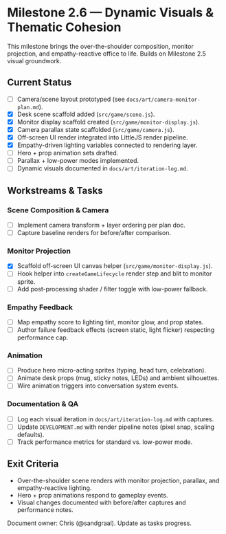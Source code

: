 # Milestone 2.6 — Dynamic Visuals & Thematic Cohesion

This milestone brings the over-the-shoulder composition, monitor projection, and empathy-reactive office to life. Builds on Milestone 2.5 visual groundwork.

## Current Status
- [ ] Camera/scene layout prototyped (see `docs/art/camera-monitor-plan.md`).
- [x] Desk scene scaffold added (`src/game/scene.js`).
- [x] Monitor display scaffold created (`src/game/monitor-display.js`).
- [x] Camera parallax state scaffolded (`src/game/camera.js`).
- [x] Off-screen UI render integrated into LittleJS render pipeline.
- [x] Empathy-driven lighting variables connected to rendering layer.
- [ ] Hero + prop animation sets drafted.
- [ ] Parallax + low-power modes implemented.
- [ ] Dynamic visuals documented in `docs/art/iteration-log.md`.

## Workstreams & Tasks

### Scene Composition & Camera
- [ ] Implement camera transform + layer ordering per plan doc.
- [ ] Capture baseline renders for before/after comparison.

### Monitor Projection
- [x] Scaffold off-screen UI canvas helper (`src/game/monitor-display.js`).
- [ ] Hook helper into `createGameLifecycle` render step and blit to monitor sprite.
- [ ] Add post-processing shader / filter toggle with low-power fallback.

### Empathy Feedback
- [ ] Map empathy score to lighting tint, monitor glow, and prop states.
- [ ] Author failure feedback effects (screen static, light flicker) respecting performance cap.

### Animation
- [ ] Produce hero micro-acting sprites (typing, head turn, celebration).
- [ ] Animate desk props (mug, sticky notes, LEDs) and ambient silhouettes.
- [ ] Wire animation triggers into conversation system events.

### Documentation & QA
- [ ] Log each visual iteration in `docs/art/iteration-log.md` with captures.
- [ ] Update `DEVELOPMENT.md` with render pipeline notes (pixel snap, scaling defaults).
- [ ] Track performance metrics for standard vs. low-power mode.

## Exit Criteria
- Over-the-shoulder scene renders with monitor projection, parallax, and empathy-reactive lighting.
- Hero + prop animations respond to gameplay events.
- Visual changes documented with before/after captures and performance notes.

Document owner: Chris (@sandgraal). Update as tasks progress.

